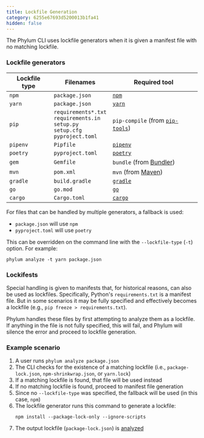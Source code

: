```yaml
---
title: Lockfile Generation
category: 6255e67693d5200013b1fa41
hidden: false
---
```


The Phylum CLI uses lockfile generators when it is given a manifest file with no matching lockfile.

### Lockfile generators

| Lockfile type | Filenames        | Required tool               |
| ------------- | ---------        | -------------               |
| `npm`         | `package.json`   | [`npm`][npm]                |
| `yarn`        | `package.json`   | [`yarn`][yarn]              |
| `pip`         | `requirements*.txt` <br/> `requirements.in` <br/> `setup.py` <br/> `setup.cfg` <br/> `pyproject.toml` | `pip-compile` (from [`pip-tools`][pip-tools]) |
| `pipenv`      | `Pipfile`        | [`pipenv`][pipenv]          |
| `poetry`      | `pyproject.toml` | [`poetry`][poetry]          |
| `gem`         | `Gemfile`        | `bundle` (from [Bundler][]) |
| `mvn`         | `pom.xml`        | `mvn` (from [Maven][])      |
| `gradle`      | `build.gradle`   | [`gradle`][gradle]          |
| `go`          | `go.mod`         | [`go`][go]                  |
| `cargo`       | `Cargo.toml`     | [`cargo`][cargo]            |

[npm]: https://nodejs.org/
[yarn]: https://yarnpkg.com/
[pip-tools]: https://github.com/jazzband/pip-tools/
[pipenv]: https://github.com/pypa/pipenv
[poetry]: https://python-poetry.org/
[bundler]: https://bundler.io/
[maven]: https://maven.apache.org/
[gradle]: https://gradle.org/
[go]: https://go.dev/
[cargo]: https://www.rust-lang.org/

For files that can be handled by multiple generators, a fallback is used:

* `package.json` will use `npm`
* `pyproject.toml` will use `poetry`

This can be overridden on the command line with the `--lockfile-type` (`-t`) option. For example:

```
phylum analyze -t yarn package.json
```

### Lockifests

Special handling is given to manifests that, for historical reasons, can also be used as lockfiles. Specifically,
Python's `requirements.txt` is a manifest file. But in some scenarios it may be fully specified and effectively becomes
a lockfile (e.g., `pip freeze > requirements.txt`).

Phylum handles these files by first attempting to analyze them as a lockfile. If anything in the file is not fully
specified, this will fail, and Phylum will silence the error and proceed to lockfile generation.

### Example scenario

1. A user runs `phylum analyze package.json`
2. The CLI checks for the existence of a matching lockfile
   (i.e., `package-lock.json`, `npm-shrinkwrap.json`, or `yarn.lock`)
3. If a matching lockfile is found, that file will be used instead
4. If no matching lockfile is found, proceed to manifest file generation
5. Since no `--lockfile-type` was specified, the fallback will be used (in this case, `npm`)
6. The lockfile generator runs this command to generate a lockfile:
   ```
   npm install --package-lock-only --ignore-scripts
   ```
7. The output lockfile (`package-lock.json`) is [analyzed][analyzing-dependencies]

[analyzing-dependencies]: https://docs.phylum.io/docs/analyzing-dependencies
